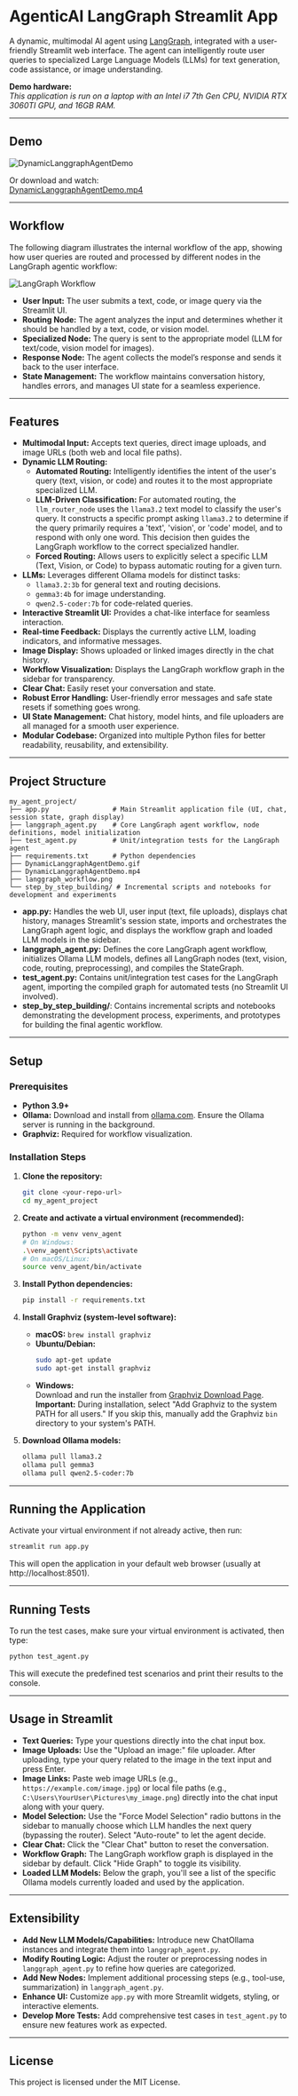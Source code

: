 # AgenticAI LangGraph Streamlit App

A dynamic, multimodal AI agent using [LangGraph](https://github.com/langchain-ai/langgraph), integrated with a user-friendly Streamlit web interface. The agent can intelligently route user queries to specialized Large Language Models (LLMs) for text generation, code assistance, or image understanding.

**Demo hardware:**  
_This application is run on a laptop with an Intel i7 7th Gen CPU, NVIDIA RTX 3060TI GPU, and 16GB RAM._

---

## Demo

![DynamicLanggraphAgentDemo](DynamicLanggraphAgentDemo.gif)

Or download and watch:  
[DynamicLanggraphAgentDemo.mp4](DynamicLanggraphAgentDemo.mp4)

---

## Workflow

The following diagram illustrates the internal workflow of the app, showing how user queries are routed and processed by different nodes in the LangGraph agentic workflow:

![LangGraph Workflow](langgraph_workflow.png)

- **User Input:** The user submits a text, code, or image query via the Streamlit UI.
- **Routing Node:** The agent analyzes the input and determines whether it should be handled by a text, code, or vision model.
- **Specialized Node:** The query is sent to the appropriate model (LLM for text/code, vision model for images).
- **Response Node:** The agent collects the model’s response and sends it back to the user interface.
- **State Management:** The workflow maintains conversation history, handles errors, and manages UI state for a seamless experience.

---

## Features

- **Multimodal Input:** Accepts text queries, direct image uploads, and image URLs (both web and local file paths).
- **Dynamic LLM Routing:**
  - **Automated Routing:** Intelligently identifies the intent of the user's query (text, vision, or code) and routes it to the most appropriate specialized LLM.
  - **LLM-Driven Classification:** For automated routing, the `llm_router_node` uses the `llama3.2` text model to classify the user's query. It constructs a specific prompt asking `llama3.2` to determine if the query primarily requires a 'text', 'vision', or 'code' model, and to respond with only one word. This decision then guides the LangGraph workflow to the correct specialized handler.
  - **Forced Routing:** Allows users to explicitly select a specific LLM (Text, Vision, or Code) to bypass automatic routing for a given turn.
- **LLMs:** Leverages different Ollama models for distinct tasks:
  - `llama3.2:3b` for general text and routing decisions.
  - `gemma3:4b`  for image understanding.
  - `qwen2.5-coder:7b` for code-related queries.
- **Interactive Streamlit UI:** Provides a chat-like interface for seamless interaction.
- **Real-time Feedback:** Displays the currently active LLM, loading indicators, and informative messages.
- **Image Display:** Shows uploaded or linked images directly in the chat history.
- **Workflow Visualization:** Displays the LangGraph workflow graph in the sidebar for transparency.
- **Clear Chat:** Easily reset your conversation and state.
- **Robust Error Handling:** User-friendly error messages and safe state resets if something goes wrong.
- **UI State Management:** Chat history, model hints, and file uploaders are all managed for a smooth user experience.
- **Modular Codebase:** Organized into multiple Python files for better readability, reusability, and extensibility.

---

## Project Structure

```
my_agent_project/
├── app.py                # Main Streamlit application file (UI, chat, session state, graph display)
├── langgraph_agent.py    # Core LangGraph agent workflow, node definitions, model initialization
├── test_agent.py         # Unit/integration tests for the LangGraph agent
├── requirements.txt      # Python dependencies
├── DynamicLanggraphAgentDemo.gif
├── DynamicLanggraphAgentDemo.mp4
├── langgraph_workflow.png
└── step_by_step_building/ # Incremental scripts and notebooks for development and experiments
```

- **app.py:** Handles the web UI, user input (text, file uploads), displays chat history, manages Streamlit's session state, imports and orchestrates the LangGraph agent logic, and displays the workflow graph and loaded LLM models in the sidebar.
- **langgraph_agent.py:** Defines the core LangGraph agent workflow, initializes Ollama LLM models, defines all LangGraph nodes (text, vision, code, routing, preprocessing), and compiles the StateGraph.
- **test_agent.py:** Contains unit/integration test cases for the LangGraph agent, importing the compiled graph for automated tests (no Streamlit UI involved).
- **step_by_step_building/**: Contains incremental scripts and notebooks demonstrating the development process, experiments, and prototypes for building the final agentic workflow.

---

## Setup

### Prerequisites

- **Python 3.9+**
- **Ollama:** Download and install from [ollama.com](https://ollama.com/). Ensure the Ollama server is running in the background.
- **Graphviz:** Required for workflow visualization.

### Installation Steps

1. **Clone the repository:**
    ```sh
    git clone <your-repo-url>
    cd my_agent_project
    ```

2. **Create and activate a virtual environment (recommended):**
    ```sh
    python -m venv venv_agent
    # On Windows:
    .\venv_agent\Scripts\activate
    # On macOS/Linux:
    source venv_agent/bin/activate
    ```

3. **Install Python dependencies:**
    ```sh
    pip install -r requirements.txt
    ```

4. **Install Graphviz (system-level software):**
    - **macOS:** `brew install graphviz`
    - **Ubuntu/Debian:**  
      ```sh
      sudo apt-get update
      sudo apt-get install graphviz
      ```
    - **Windows:**  
      Download and run the installer from [Graphviz Download Page](https://graphviz.org/download/).  
      **Important:** During installation, select "Add Graphviz to the system PATH for all users." If you skip this, manually add the Graphviz `bin` directory to your system's PATH.

5. **Download Ollama models:**
    ```sh
    ollama pull llama3.2
    ollama pull gemma3
    ollama pull qwen2.5-coder:7b
    ```

---

## Running the Application

Activate your virtual environment if not already active, then run:

```sh
streamlit run app.py
```

This will open the application in your default web browser (usually at http://localhost:8501).

---

## Running Tests

To run the test cases, make sure your virtual environment is activated, then type:

```sh
python test_agent.py
```

This will execute the predefined test scenarios and print their results to the console.

---

## Usage in Streamlit

- **Text Queries:** Type your questions directly into the chat input box.
- **Image Uploads:** Use the "Upload an image:" file uploader. After uploading, type your query related to the image in the text input and press Enter.
- **Image Links:** Paste web image URLs (e.g., `https://example.com/image.jpg`) or local file paths (e.g., `C:\Users\YourUser\Pictures\my_image.png`) directly into the chat input along with your query.
- **Model Selection:** Use the "Force Model Selection" radio buttons in the sidebar to manually choose which LLM handles the next query (bypassing the router). Select "Auto-route" to let the agent decide.
- **Clear Chat:** Click the "Clear Chat" button to reset the conversation.
- **Workflow Graph:** The LangGraph workflow graph is displayed in the sidebar by default. Click "Hide Graph" to toggle its visibility.
- **Loaded LLM Models:** Below the graph, you'll see a list of the specific Ollama models currently loaded and used by the application.

---

## Extensibility

- **Add New LLM Models/Capabilities:** Introduce new ChatOllama instances and integrate them into `langgraph_agent.py`.
- **Modify Routing Logic:** Adjust the router or preprocessing nodes in `langgraph_agent.py` to refine how queries are categorized.
- **Add New Nodes:** Implement additional processing steps (e.g., tool-use, summarization) in `langgraph_agent.py`.
- **Enhance UI:** Customize `app.py` with more Streamlit widgets, styling, or interactive elements.
- **Develop More Tests:** Add comprehensive test cases in `test_agent.py` to ensure new features work as expected.

---

## License

This project is licensed under the MIT License.
